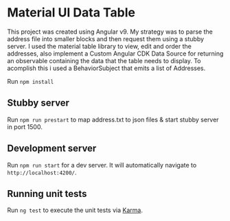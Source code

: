 # Material UI Data Table

This project was created using Angular v9. My strategy was to parse the address file into smaller blocks and then request them using a stubby server.
I used the material table library to view, edit and order the addresses, also implement a Custom Angular CDK Data Source for returning an observable containing the data that the table needs to display. To acomplish this i used a BehaviorSubject that emits a list of Addresses.

Run `npm install`

## Stubby server

Run `npm run prestart` to map address.txt to json files & start stubby server in port 1500.

## Development server

Run `npm run start` for a dev server. It will automatically navigate to `http://localhost:4200/`.

## Running unit tests

Run `ng test` to execute the unit tests via [Karma](https://karma-runner.github.io).

